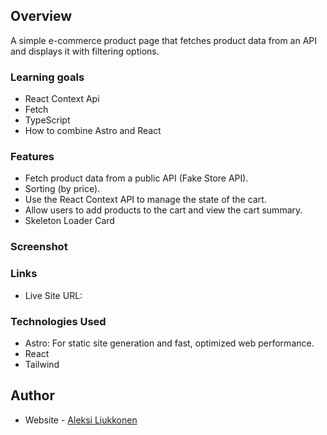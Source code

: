 ## Overview

A simple e-commerce product page that fetches product data from an API and displays it with filtering options.

### Learning goals

- React Context Api
- Fetch
- TypeScript
- How to combine Astro and React

### Features

- Fetch product data from a public API (Fake Store API).
- Sorting (by price).
- Use the React Context API to manage the state of the cart.
- Allow users to add products to the cart and view the cart summary.
- Skeleton Loader Card

### Screenshot

<!-- ![](./screenshot.png)
![](./screenshot2.png) -->

### Links

- Live Site URL:

### Technologies Used

- Astro: For static site generation and fast, optimized web performance.
- React
- Tailwind

## Author

- Website - [Aleksi Liukkonen](https://www.aleksiliukkonen.fi)
